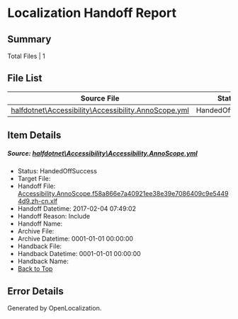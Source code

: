 # <a name='report-top'></a> Localization Handoff Report

## Summary
 Total Files | 1

## File List
 Source File | Status | Details 
 ----------- | ------ | ------- 
 [halfdotnet\Accessibility\Accessibility.AnnoScope.yml](https://github.com/OpenLocalizationTestOrg/ECMA2YamlTestRepo/blob/46aa7b3023a2b49e82e3ced0361708d6cb6df8ff/halfdotnet/Accessibility/Accessibility.AnnoScope.yml) | HandedOffSuccess | [Details](#41fc419201bf42b24999e07dcf30387d4d7944da6)

## Item Details
##### <a name='41fc419201bf42b24999e07dcf30387d4d7944da6'></a> Source: [halfdotnet\Accessibility\Accessibility.AnnoScope.yml](https://github.com/OpenLocalizationTestOrg/ECMA2YamlTestRepo/blob/46aa7b3023a2b49e82e3ced0361708d6cb6df8ff/halfdotnet/Accessibility/Accessibility.AnnoScope.yml)
* Status: HandedOffSuccess
* Target File: 
* Handoff File: [Accessibility.AnnoScope.f58a866e7a40921ee38e39e7086409c9e54494d9.zh-cn.xlf](https://github.com/OpenLocalizationTestOrg/ECMA2YamlTestRepo.handoff/blob/06cc6e2041b4e5df60dd0a366efc86db3d339321/ol-handoff/OpenLocalizationTestOrg/ECMA2YamlTestRepo.zh-cn/master/intellisense/Accessibility.AnnoScope.f58a866e7a40921ee38e39e7086409c9e54494d9.zh-cn.xlf)
* Handoff Datetime: 2017-02-04 07:49:02
* Handoff Reason: Include
* Handoff Name: 
* Archive File: 
* Archive Datetime: 0001-01-01 00:00:00
* Handback File: 
* Handback Datetime: 0001-01-01 00:00:00
* Handback Name: 
* [Back to Top](#report-top)


## Error Details

Generated by OpenLocalization.
